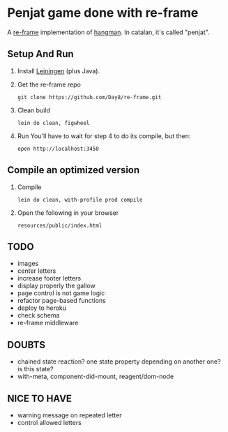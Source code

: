 # Penjat game done with re-frame

A [re-frame](https://github.com/Day8/re-frame) implementation of [hangman](https://en.wikipedia.org/wiki/Hangman_(game)). In catalan, it's called "penjat".


## Setup And Run

1. Install [Leiningen](http://leiningen.org/)  (plus Java).

2. Get the re-frame repo
   ```
   git clone https://github.com/Day8/re-frame.git
   ```

3. Clean build
   ```
   lein do clean, figwheel
   ```

4. Run
   You'll have to wait for step 4 to do its compile, but then:
   ```
   open http://localhost:3450
   ```


## Compile an optimized version

1. Compile
   ```
   lein do clean, with-profile prod compile
   ```

2. Open the following in your browser
   ```
   resources/public/index.html
   ```


## TODO
- images
- center letters
- increase footer letters
- display properly the gallow
- page control is not game logic
- refactor page-based functions
- deploy to heroku
- check schema
- re-frame middleware


## DOUBTS
- chained state reaction? one state property depending on another one? is this state?
- with-meta, component-did-mount, reagent/dom-node



## NICE TO HAVE
- warning message on repeated letter
- control allowed letters